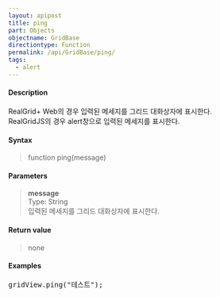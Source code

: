 ```yaml
---
layout: apipost
title: ping
part: Objects
objectname: GridBase
directiontype: Function
permalink: /api/GridBase/ping/
tags:
  - alert
---
```



#### Description

 RealGrid+ Web의 경우 입력된 메세지를 그리드 대화상자에 표시한다.  
 RealGridJS의 경우 alert창으로 입력된 메세지를 표시한다.  

#### Syntax

> function ping(message)

#### Parameters

> **message**  
> Type: String  
> 입력된 메세지를 그리드 대화상자에 표시한다.  

#### Return value

> none

#### Examples 

<pre class="prettyprint">
gridView.ping("테스트");
</pre>

